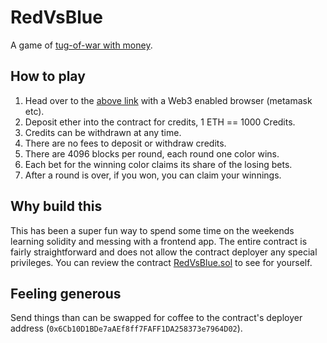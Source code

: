 # RedVsBlue

A game of [tug-of-war with money](https://redvsblue.money).

## How to play

1. Head over to the [above link](https://redvsblue.money) with a Web3 enabled browser (metamask etc).
1. Deposit ether into the contract for credits, 1 ETH == 1000 Credits.
1. Credits can be withdrawn at any time.
1. There are no fees to deposit or withdraw credits.
1. There are 4096 blocks per round, each round one color wins.
1. Each bet for the winning color claims its share of the losing bets.
1. After a round is over, if you won, you can claim your winnings.

## Why build this

This has been a super fun way to spend some time on the weekends learning solidity and messing with a frontend app. The entire contract is fairly straightforward and does not allow the contract deployer any special privileges. You can review the contract [RedVsBlue.sol](https://github.com/Red-vs-Blu/RedVsBlue/blob/master/contracts/RedVsBlue.sol) to see for yourself.

## Feeling generous

Send things than can be swapped for coffee to the contract's deployer address (`0x6Cb10D1BDe7aAEf8ff7FAFF1DA258373e7964D02`).
